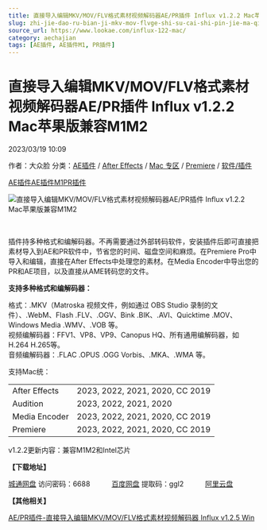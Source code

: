 ```yaml
---
title: 直接导入编辑MKV/MOV/FLV格式素材视频解码器AE/PR插件 Influx v1.2.2 Mac苹果版兼容M1M2
slug: zhi-jie-dao-ru-bian-ji-mkv-mov-flvge-shi-su-cai-shi-pin-jie-ma-qi-ae-prcha-jian-influx-v1-2-2-macping-guo-ban-jian-rong-m1m2
source_url: https://www.lookae.com/influx-122-mac/
category: aechajian
tags: [AE插件, AE插件M1, PR插件]
---
```

# 直接导入编辑MKV/MOV/FLV格式素材视频解码器AE/PR插件 Influx v1.2.2 Mac苹果版兼容M1M2

2023/03/19 10:09

作者：大众脸
分类：[AE插件](https://www.lookae.com/after-effects/aechajian/) / [After Effects](https://www.lookae.com/after-effects/) / [Mac 专区](https://www.lookae.com/mac-osx/) / [Premiere](https://www.lookae.com/qitarjcj/premierezy/) / [软件/插件](https://www.lookae.com/qitarjcj/)

[AE插件](https://www.lookae.com/tag/ae%e6%8f%92%e4%bb%b6/)[AE插件M1](https://www.lookae.com/tag/aem1/)[PR插件](https://www.lookae.com/tag/pr%e6%8f%92%e4%bb%b6/)

![直接导入编辑MKV/MOV/FLV格式素材视频解码器AE/PR插件 Influx v1.2.2 Mac苹果版兼容M1M2](https://www.lookae.com/wp-content/uploads/2022/04/Influx-Mac.jpg "直接导入编辑MKV/MOV/FLV格式素材视频解码器AE/PR插件 Influx v1.2.2 Mac苹果版兼容M1M2-LookAE.com")

[﻿﻿﻿](https://cloud.video.taobao.com//play/u/705956171/p/1/e/6/t/1/334057662148.mp4)

插件持多种格式和编解码器。不再需要通过外部转码软件，安装插件后即可直接把素材导入到AE和PR软件中，节省您的时间、磁盘空间和麻烦。在Premiere Pro中导入和编辑，直接在After Effects中处理您的素材。在Media Encoder中导出您的PR和AE项目，以及直接从AME转码您的文件。

**支持多种格式和编解码器：**

格式：.MKV（Matroska 视频文件，例如通过 OBS Studio 录制的文件）、.WebM、Flash .FLV、.OGV、Bink .BIK、.AVI、Quicktime .MOV、Windows Media .WMV、.VOB 等。  
视频编解码器：FFV1、VP8、VP9、Canopus HQ、所有通用编解码器，如H.264 H.265等。  
音频编解码器：.FLAC .OPUS .OGG Vorbis、.MKA、.WMA 等。

支持Mac统：

|  |  |
| --- | --- |
| After Effects | 2023, 2022, 2021, 2020, CC 2019 |
| Audition | 2023, 2022, 2021, 2020 |
| Media Encoder | 2023, 2022, 2021, 2020, CC 2019 |
| Premiere | 2023, 2022, 2021, 2020, CC 2019 |

v1.2.2更新内容：兼容M1M2和Intel芯片

**【下载地址】**

[城通网盘](https://url70.ctfile.com/f/2827370-826031672-b3a802?p=4431) 访问密码：6688           [百度网盘](https://pan.baidu.com/s/1C-hU4QnUJnauFtk-nm9WAQ?pwd=ggl2) 提取码：ggl2           [阿里云盘](https://www.aliyundrive.com/s/YsCUBhhFx7V)

**【其他相关】**

[AE/PR插件-直接导入编辑MKV/MOV/FLV格式素材视频解码器 Influx v1.2.5 Win](https://www.lookae.com/influx-125/)
